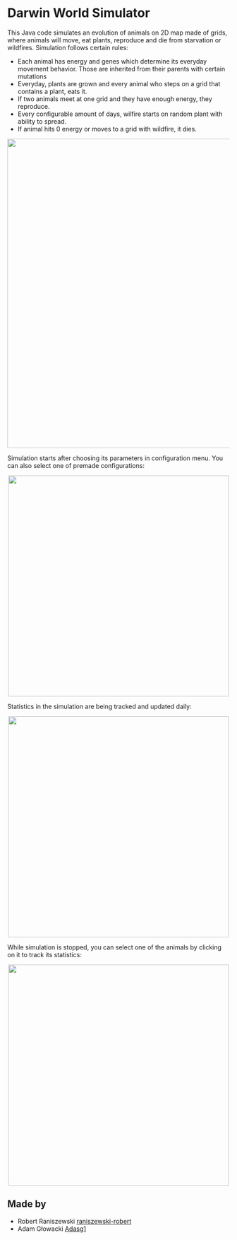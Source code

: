 # Darwin World Simulator
This Java code simulates an evolution of animals on 2D map made of grids, where animals will move, eat plants, reproduce and die from starvation or wildfires.
Simulation follows certain rules:
- Each animal has energy and genes which determine its everyday movement behavior. Those are inherited from their parents with certain mutations
- Everyday, plants are grown and every animal who steps on a grid that contains a plant, eats it.
- If two animals meet at one grid and they have enough energy, they reproduce.
- Every configurable amount of days, wilfire starts on random plant with ability to spread.
- If animal hits 0 energy or moves to a grid with wildfire, it dies.


<p align="center">
  <img src="https://github.com/user-attachments/assets/3d4ca813-8ff4-47bc-b038-46e56035487e" width="700" />
</p>

Simulation starts after choosing its parameters in configuration menu. You can also select one of premade configurations:

<p align="center">
  <img src="https://github.com/user-attachments/assets/dfa4a448-7279-44ba-b5cd-b302d9fee1de" width="500" />
</p>

Statistics in the simulation are being tracked and updated daily:

<p align="center">
  <img src="https://github.com/user-attachments/assets/509566ca-80d2-4883-bb56-82144521b599" width="500" />
</p>

While simulation is stopped, you can select one of the animals by clicking on it to track its statistics: 

<p align="center">
  <img src="https://github.com/user-attachments/assets/6c0a984d-8eba-413e-bc33-703aed2dbefc" width="500" />
</p>

## Made by
- Robert Raniszewski [raniszewski-robert](https://github.com/raniszewski-robert)
- Adam Głowacki [Adasg1](https://github.com/Adasg1)


